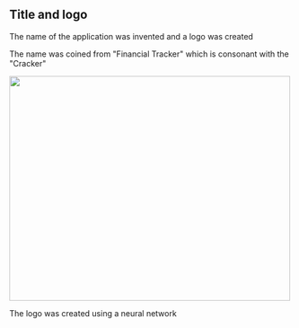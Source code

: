 ## Title and logo

The name of the application was invented
and a logo was created 

The name was coined from "Financial Tracker" which is 
consonant with the "Cracker"

<img src="https://github.com/Vanya737/Finance/assets/144817452/51015316-7268-464c-9e97-31d93b651314" width="500" height="400">

The logo was created using a neural network
